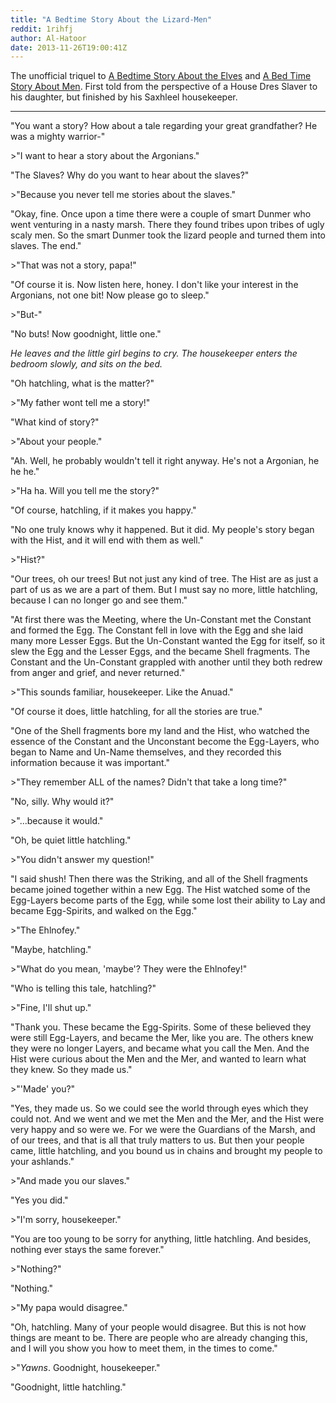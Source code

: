 ```yaml
---
title: "A Bedtime Story About the Lizard-Men"
reddit: 1rihfj
author: Al-Hatoor
date: 2013-11-26T19:00:41Z
---
```


The unofficial triquel to [A Bedtime Story About the Elves](http://www.reddit.com/r/teslore/comments/1rhg1f/a_bedtime_story_about_the_elves/) and [A Bed Time Story About Men](http://www.reddit.com/r/teslore/comments/1rhzsh/a_bed_time_story_about_men/). First told from the perspective of a House Dres Slaver to his daughter, but finished by his Saxhleel housekeeper.
_____________________________________________________________
"You want a story? How about a tale regarding your great grandfather? He was a mighty warrior-"

&gt;"I want to hear a story about the Argonians."

"The Slaves? Why do you want to hear about the slaves?"

&gt;"Because you never tell me stories about the slaves."

"Okay, fine. Once upon a time there were a couple of smart Dunmer who went venturing in a nasty marsh. There they found tribes upon tribes of ugly scaly men. So the smart Dunmer took the lizard people and turned them into slaves. The end."

&gt;"That was not a story, papa!"

"Of course it is. Now listen here, honey. I don't like your interest in the Argonians, not one bit! Now please go to sleep."

&gt;"But-"

"No buts! Now goodnight, little one."

*He leaves and the little girl begins to cry. The housekeeper enters the bedroom slowly, and sits on the bed.*

"Oh hatchling, what is the matter?"

&gt;"My father wont tell me a story!"

"What kind of story?"

&gt;"About your people."

"Ah. Well, he probably wouldn't tell it right anyway. He's not a Argonian, he he he."

&gt;"Ha ha. Will you tell me the story?"

"Of course, hatchling, if it makes you happy."

"No one truly knows why it happened. But it did. My people's story began with the Hist, and it will end with them as well."

&gt;"Hist?"

"Our trees, oh our trees! But not just any kind of tree. The Hist are as just a part of us as we are a part of them. But I must say no more, little hatchling, because I can no longer go and see them."

"At first there was the Meeting, where the Un-Constant met the Constant and formed the Egg. The Constant fell in love with the Egg and she laid many more Lesser Eggs. But the Un-Constant wanted the Egg for itself, so it slew the Egg and the Lesser Eggs, and the became Shell fragments. The Constant and the Un-Constant grappled with another until they both redrew from anger and grief, and never returned."

&gt;"This sounds familiar, housekeeper. Like the Anuad."

"Of course it does, little hatchling, for all the stories are true."

"One of the Shell fragments bore my land and the Hist, who watched the essence of the Constant and the Unconstant become the Egg-Layers, who began to Name and Un-Name themselves, and they recorded this information because it was important."

&gt;"They remember ALL of the names? Didn't that take a long time?"

"No, silly. Why would it?"

&gt;"...because it would."

"Oh, be quiet little hatchling."

&gt;"You didn't answer my question!"

"I said shush! Then there was the Striking, and all of the Shell fragments became joined together within a new Egg. The Hist watched some of the Egg-Layers become parts of the Egg, while some lost their ability to Lay and became Egg-Spirits, and walked on the Egg."

&gt;"The Ehlnofey."

"Maybe, hatchling."

&gt;"What do you mean, 'maybe'? They were the Ehlnofey!"

"Who is telling this tale, hatchling?"

&gt;"Fine, I'll shut up."

"Thank you. These became the Egg-Spirits. Some of these believed they were still Egg-Layers, and became the Mer, like you are. The others knew they were no longer Layers, and became what you call the Men. And the Hist were curious about the Men and the Mer, and wanted to learn what they knew. So they made us."

&gt;"'Made' you?"

"Yes, they made us. So we could see the world through eyes which they could not. And we went and we met the Men and the Mer, and the Hist were very happy and so were we. For we were the Guardians of the Marsh, and of our trees, and that is all that truly matters to us. But then your people came, little hatchling, and you bound us in chains and brought my people to your ashlands."

&gt;"And made you our slaves."

"Yes you did."

&gt;"I'm sorry, housekeeper."

"You are too young to be sorry for anything, little hatchling. And besides, nothing ever stays the same forever."

&gt;"Nothing?"

"Nothing."

&gt;"My papa would disagree."

"Oh, hatchling. Many of your people would disagree. But this is not how things are meant to be. There are people who are already changing this, and I will you show you how to meet them, in the times to come."

&gt;"*Yawns*. Goodnight, housekeeper."

"Goodnight, little hatchling."
